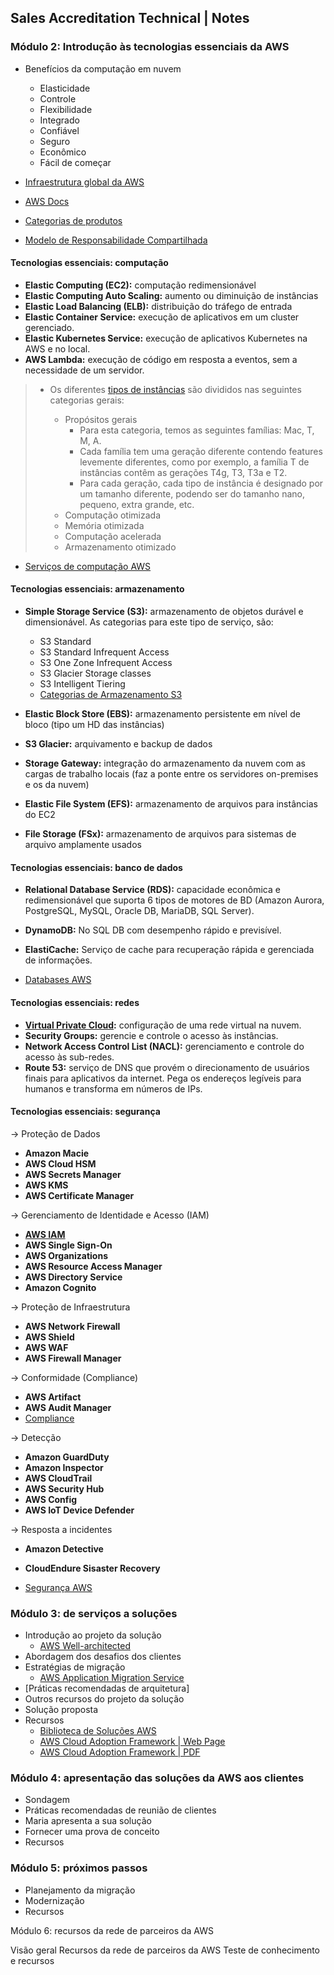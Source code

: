 ## Sales Accreditation Technical | Notes

### Módulo 2: Introdução às tecnologias essenciais da AWS

- Benefícios da computação em nuvem
    
    - Elasticidade 
    - Controle
    - Flexibilidade
    - Integrado
    - Confiável
    - Seguro
    - Econômico
    - Fácil de começar

- [Infraestrutura global da AWS](https://aws.amazon.com/pt/about-aws/global-infrastructure/)
- [AWS Docs](https://docs.aws.amazon.com/)
- [Categorias de produtos](https://aws.amazon.com/pt/products)
- [Modelo de Responsabilidade Compartilhada](https://aws.amazon.com/pt/compliance/shared-responsibility-model/)

#### Tecnologias essenciais: computação 

- **Elastic Computing (EC2):** computação redimensionável
- **Elastic Computing Auto Scaling:** aumento ou diminuição de instâncias
- **Elastic Load Balancing (ELB):** distribuição do tráfego de entrada
- **Elastic Container Service:** execução de aplicativos em um cluster gerenciado.
- **Elastic Kubernetes Service:** execução de aplicativos Kubernetes na AWS e no local.
- **AWS Lambda:** execução de código em resposta a eventos, sem a necessidade de um servidor.

> - Os diferentes [tipos de instâncias](https://aws.amazon.com/pt/ec2/instance-types/) são divididos nas seguintes categorias gerais:
>    
>     - Propósitos gerais
>         - Para esta categoria, temos as seguintes famílias: Mac, T, M, A.
>         - Cada família tem uma geração diferente contendo features levemente diferentes, como por exemplo, a família T de instâncias contêm as gerações T4g, T3, T3a e T2.
>         - Para cada geração, cada tipo de instância é designado por um tamanho diferente, podendo ser do tamanho nano, pequeno, extra grande, etc.
>     - Computação otimizada
>     - Memória otimizada
>    - Computação acelerada
>     - Armazenamento otimizado
- [Serviços de computação AWS](https://aws.amazon.com/pt/products/compute/)

#### Tecnologias essenciais: armazenamento 

- **Simple Storage Service (S3):** armazenamento de objetos durável e dimensionável. As categorias para este tipo de serviço, são:
    - S3 Standard
    - S3 Standard Infrequent Access
    - S3 One Zone Infrequent Access
    - S3 Glacier Storage classes
    - S3 Intelligent Tiering 
    - [Categorias de Armazenamento S3](https://aws.amazon.com/pt/s3/storage-classes/)

- **Elastic Block Store (EBS):** armazenamento persistente em nível de bloco (tipo um HD das instâncias)
- **S3 Glacier:** arquivamento e backup de dados
- **Storage Gateway:** integração do armazenamento da nuvem com as cargas de trabalho locais (faz a ponte entre os servidores on-premises e os da nuvem)
- **Elastic File System (EFS):** armazenamento de arquivos para instâncias do EC2
- **File Storage (FSx):** armazenamento de arquivos para sistemas de arquivo amplamente usados

#### Tecnologias essenciais: banco de dados

- **Relational Database Service (RDS):** capacidade econômica e redimensionável que suporta 6 tipos de motores de BD (Amazon Aurora, PostgreSQL, MySQL, Oracle DB, MariaDB, SQL Server).
- **DynamoDB:** No SQL DB com desempenho rápido e previsível.
- **ElastiCache:** Serviço de cache para recuperação rápida e gerenciada de informações.

- [Databases AWS](https://aws.amazon.com/pt/products/databases/)

#### Tecnologias essenciais: redes

- **[Virtual Private Cloud](https://aws.amazon.com/pt/products/networking/):** configuração de uma rede virtual na nuvem.
- **Security Groups:** gerencie e controle o acesso às instâncias.
- **Network Access Control List (NACL):** gerenciamento e controle do acesso às sub-redes. 
- **Route 53:** serviço de DNS que provém o direcionamento de usuários finais para aplicativos da internet. Pega os endereços legíveis para humanos e transforma em números de IPs. 

#### Tecnologias essenciais: segurança

-> Proteção de Dados
    
- **Amazon Macie**
- **AWS Cloud HSM**
- **AWS Secrets Manager**
- **AWS KMS**
- **AWS Certificate Manager** 

-> Gerenciamento de Identidade e Acesso (IAM)

- **[AWS IAM](https://aws.amazon.com/pt/iam/)**
- **AWS Single Sign-On**
- **AWS Organizations**
- **AWS Resource Access Manager**
- **AWS Directory Service**
- **Amazon Cognito**


-> Proteção de Infraestrutura

- **AWS Network Firewall**
- **AWS Shield**
- **AWS WAF**
- **AWS Firewall Manager**

-> Conformidade (Compliance)

- **AWS Artifact**
- **AWS Audit Manager**
- [Compliance](https://aws.amazon.com/pt/compliance/)

-> Detecção

- **Amazon GuardDuty**
- **Amazon Inspector**
- **AWS CloudTrail**
- **AWS Security Hub**
- **AWS Config**
- **AWS IoT Device Defender**

-> Resposta a incidentes 

- **Amazon Detective**
- **CloudEndure Sisaster Recovery**

- [Segurança AWS](https://aws.amazon.com/pt/products/security/)

### Módulo 3: de serviços a soluções

- Introdução ao projeto da solução
    - [AWS Well-architected](https://aws.amazon.com/pt/architecture/well-architected/)
- Abordagem dos desafios dos clientes
- Estratégias de migração
    - [AWS Application Migration Service](https://aws.amazon.com/pt/application-migration-service/)
- [Práticas recomendadas de arquitetura]
- Outros recursos do projeto da solução
- Solução proposta
- Recursos
    - [Biblioteca de Soluções AWS](https://aws.amazon.com/pt/solutions/)
    - [AWS Cloud Adoption Framework | Web Page](https://aws.amazon.com/pt/cloud-adoption-framework/)
    - [AWS Cloud Adoption Framework | PDF](https://d1.awsstatic.com/whitepapers/pt_BR/aws-cloud-adoption-framework_pt-BR.pdf)

### Módulo 4: apresentação das soluções da AWS aos clientes

- Sondagem
- Práticas recomendadas de reunião de clientes
- Maria apresenta a sua solução
- Fornecer uma prova de conceito
- Recursos

### Módulo 5: próximos passos

- Planejamento da migração
- Modernização
- Recursos

Módulo 6: recursos da rede de parceiros da AWS

Visão geral
Recursos da rede de parceiros da AWS
Teste de conhecimento e recursos

